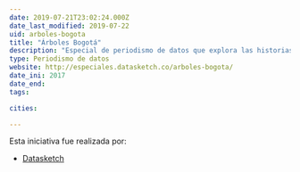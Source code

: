 ```yaml
---
date: 2019-07-21T23:02:24.000Z
date_last_modified: 2019-07-22
uid: arboles-bogota
title: "Árboles Bogotá"
description: "Especial de periodismo de datos que explora las historias alrededor de los datos del censo de árboles de la ciudad e Bogotá en Colombia."
type: Periodismo de datos
website: http://especiales.datasketch.co/arboles-bogota/
date_ini: 2017
date_end: 
tags:

cities: 

---
```


Esta iniciativa fue realizada por:

- [Datasketch](/i/datasketch.html)
